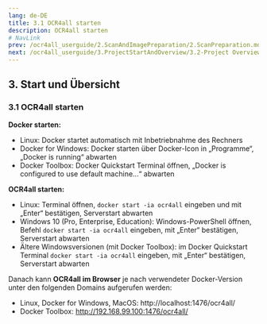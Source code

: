 ```yaml
---
lang: de-DE
title: 3.1 OCR4all starten
description: OCR4all starten
# NavLink
prev: /ocr4all_userguide/2.ScanAndImagePreparation/2.ScanPreparation.md
next: /ocr4all_userguide/3.ProjectStartAndOverview/3.2-Project Overview.md
---
```

## 3.	Start und Übersicht

### 3.1	OCR4all starten

**Docker starten:**
- Linux: Docker startet automatisch mit Inbetriebnahme des Rechners
- Docker for Windows: Docker starten über Docker-Icon in „Programme“, „Docker is running“ abwarten
- Docker Toolbox: Docker Quickstart Terminal öffnen, „Docker is configured to use default machine...“ abwarten

**OCR4all starten:**
- Linux: Terminal öffnen, `docker start -ia ocr4all` eingeben und mit „Enter“ bestätigen, Serverstart abwarten
- Windows 10 (Pro, Enterprise, Education): Windows-PowerShell  öffnen,  Befehl `docker start -ia ocr4all` eingeben, mit „Enter“ bestätigen, Serverstart abwarten
- Ältere Windowsversionen (mit Docker Toolbox): im Docker Quickstart Terminal `docker start -ia ocr4all` eingeben, mit „Enter“ bestätigen, Serverstart abwarten

Danach kann **OCR4all im Browser** je nach verwendeter Docker-Version unter den folgenden Domains aufgerufen werden:
- Linux, Docker for Windows, MacOS: http://localhost:1476/ocr4all/
- Docker Toolbox: http://192.168.99.100:1476/ocr4all/
